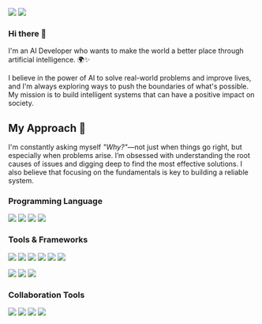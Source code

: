 <a href="mailto:kim980316@naver.com"><img src="https://img.shields.io/badge/kim980316@naver.com-00C300?style=for-the-badge&logo=naver&logoColor=white"/></a> 
<a href="mailto:gudwns980316@gmail.com"><img src="https://img.shields.io/badge/gudwns980316@gmail.com-D14836?style=for-the-badge&logo=gmail&logoColor=white"/></a>


### Hi there 👋
I'm an AI Developer who wants to make the world a better place through artificial intelligence. 🌍✨

I believe in the power of AI to solve real-world problems and improve lives, and I'm always exploring ways to push the boundaries of what's possible. My mission is to build intelligent systems that can have a positive impact on society.

## My Approach 🤔
I'm constantly asking myself *"Why?"*—not just when things go right, but especially when problems arise. I’m obsessed with understanding the root causes of issues and digging deep to find the most effective solutions.
I also believe that focusing on the fundamentals is key to building a reliable system.
<!--
**hoooddy/hoooddy** is a ✨ _special_ ✨ repository because its `README.md` (this file) appears on your GitHub profile.

Here are some ideas to get you started:

- 🔭 I’m currently working on ...
- 🌱 I’m currently learning ...
- 👯 I’m looking to collaborate on ...
- 🤔 I’m looking for help with ...
- 💬 Ask me about ...
- 📫 How to reach me: ...
- 😄 Pronouns: ...
- ⚡ Fun fact: ...

Markdown Badge
https://ileriayo.github.io/markdown-badges/
https://github.com/Ileriayo/markdown-badges?tab=readme-ov-file#-languages
-->

### Programming Language
<img src="https://img.shields.io/badge/python-3670A0?style=for-the-badge&logo=python&logoColor=ffdd54"/> <img src="https://img.shields.io/badge/java-%23ED8B00.svg?style=for-the-badge&logo=openjdk&logoColor=white"/> <img src="https://img.shields.io/badge/mysql-4479A1.svg?style=for-the-badge&logo=mysql&logoColor=white"/> <img src="https://img.shields.io/badge/c-%2300599C.svg?style=for-the-badge&logo=c&logoColor=white"/>

### Tools & Frameworks
<img src="https://img.shields.io/badge/PyTorch-%23EE4C2C.svg?style=for-the-badge&logo=PyTorch&logoColor=white"/> <img src="https://img.shields.io/badge/TensorFlow-%23FF6F00.svg?style=for-the-badge&logo=TensorFlow&logoColor=white"/> <img src="https://img.shields.io/badge/scikit--learn-%23F7931E.svg?style=for-the-badge&logo=scikit-learn&logoColor=white"/> <img src="https://img.shields.io/badge/opencv-%23white.svg?style=for-the-badge&logo=opencv&logoColor=white"/> <img src="https://img.shields.io/badge/numpy-%23013243.svg?style=for-the-badge&logo=numpy&logoColor=white"/> <img src="https://img.shields.io/badge/pandas-%23150458.svg?style=for-the-badge&logo=pandas&logoColor=white"/>

<img src="https://img.shields.io/badge/spring-%236DB33F.svg?style=for-the-badge&logo=spring&logoColor=white"/> <img src="https://img.shields.io/badge/Apache%20Kafka-000?style=for-the-badge&logo=apachekafka"/> <img src="https://img.shields.io/badge/elasticsearch-%230377CC.svg?style=for-the-badge&logo=elasticsearch&logoColor=white"/>

### Collaboration Tools
<img src="https://img.shields.io/badge/Notion-%23000000.svg?style=for-the-badge&logo=notion&logoColor=white"/> <img src="https://img.shields.io/badge/jira-%230A0FFF.svg?style=for-the-badge&logo=jira&logoColor=white"/> <img src="https://img.shields.io/badge/Slack-4A154B?style=for-the-badge&logo=slack&logoColor=white"/> <img src="https://img.shields.io/badge/Discord-%235865F2.svg?style=for-the-badge&logo=discord&logoColor=white"/>





